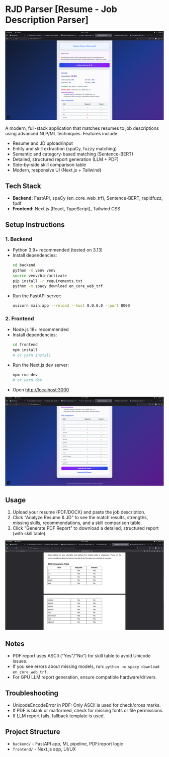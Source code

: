 # RJD Parser [Resume - Job Description Parser]

![UI Screenshot 1](images/ui1.png)

A modern, full-stack application that matches resumes to job descriptions using advanced NLP/ML techniques. Features include:
- Resume and JD upload/input
- Entity and skill extraction (spaCy, fuzzy matching)
- Semantic and category-based matching (Sentence-BERT)
- Detailed, structured report generation (LLM + PDF)
- Side-by-side skill comparison table
- Modern, responsive UI (Next.js + Tailwind)

## Tech Stack
- **Backend:** FastAPI, spaCy (en_core_web_trf), Sentence-BERT, rapidfuzz, fpdf
- **Frontend:** Next.js (React, TypeScript), Tailwind CSS

## Setup Instructions

### 1. Backend
- Python 3.9+ recommended (tested on 3.13)
- Install dependencies:
  ```bash
  cd backend
  python -m venv venv
  source venv/bin/activate
  pip install -r requirements.txt
  python -m spacy download en_core_web_trf
  ```
- Run the FastAPI server:
  ```bash
  uvicorn main:app --reload --host 0.0.0.0 --port 8000
  ```

### 2. Frontend
- Node.js 18+ recommended
- Install dependencies:
  ```bash
  cd frontend
  npm install
  # or yarn install
  ```
- Run the Next.js dev server:
  ```bash
  npm run dev
  # or yarn dev
  ```
- Open [http://localhost:3000](http://localhost:3000)

![UI Screenshot 2](images/ui2.png)

## Usage
1. Upload your resume (PDF/DOCX) and paste the job description.
2. Click "Analyze Resume & JD" to see the match results, strengths, missing skills, recommendations, and a skill comparison table.
3. Click "Generate PDF Report" to download a detailed, structured report (with skill table).

![Generated Report Example](images/report.png)

## Notes
- PDF report uses ASCII ("Yes"/"No") for skill table to avoid Unicode issues.
- If you see errors about missing models, run: `python -m spacy download en_core_web_trf`.
- For GPU LLM report generation, ensure compatible hardware/drivers.

## Troubleshooting
- UnicodeEncodeError in PDF: Only ASCII is used for check/cross marks.
- If PDF is blank or malformed, check for missing fonts or file permissions.
- If LLM report fails, fallback template is used.

## Project Structure
- `backend/` - FastAPI app, ML pipeline, PDF/report logic
- `frontend/` - Next.js app, UI/UX
